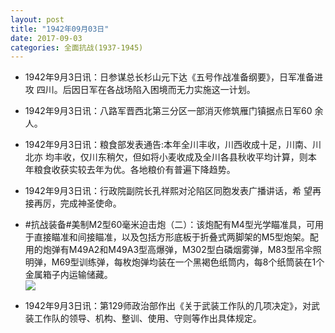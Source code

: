 ```yaml
---
layout: post
title: "1942年09月03日"
date: 2017-09-03
categories: 全面抗战(1937-1945)
---
```


<meta name="referrer" content="no-referrer" />

- 1942年9月3日讯：日参谋总长杉山元下达《五号作战准备纲要》，日军准备进攻 四川。后因日军在各战场陷入困境而无力实施这一计划。 

- 1942年9月3日讯：八路军晋西北第三分区一部消灭修筑雁门镇据点日军60 余人。 

- 1942年9月3日讯：粮食部发表通告:本年全川丰收，川西收成十足，川南、川北亦 均丰收，仅川东稍欠，但如将小麦收成及全川各县秋收平均计算，则本 年粮食收获实较去年为优。各地粮价有普遍下降趋势。 

- 1942年9月3日讯：行政院副院长孔祥熙对沦陷区同胞发表广播讲话，希 望再接再厉，完成神圣使命。 

- #抗战装备#美制M2型60毫米迫击炮（二）：该炮配有M4型光学瞄准具，可用于直接瞄准和间接瞄准，以及包括方形底板于折叠式两脚架的M5型炮架。配用的炮弹有M49A2和M49A3型高爆弹，M302型白磷烟雾弹，M83型吊伞照明弹，M69型训练弹，每枚炮弹均装在一个黑褐色纸筒内，每8个纸筒装在1个金属箱子内运输储藏。 <br/><img src="https://wx1.sinaimg.cn/large/aca367d8ly1fj6586ene4j209g11t43q.jpg" />

- 1942年9月3日讯：第129师政治部作出《关于武装工作队的几项决定》，对武装工作队的领导、机构、整训、使用、守则等作出具体规定。 

